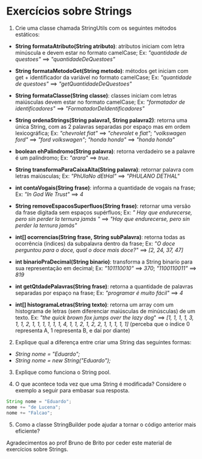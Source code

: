 # Exercícios sobre Strings

1. Crie uma classe chamada StringUtils com os seguintes métodos estáticos:

- **String formataAtributo(String atributo)**: atributos iniciam com letra minúscula e devem estar no formato camelCase; Ex: *"quantidade de questoes"* ==> *"quantidadeDeQuestoes"*

- **String formataMetodoGet(String metodo)**: métodos get iniciam com get + identificador da variável no formato camelCase; Ex: *"quantidade de questoes"* ==> *"getQuantidadeDeQuestoes"*

- **String formataClasse(String classe)**: classes iniciam com letras maiúsculas devem estar no formato camelCase; Ex: *"formatador de identificadores"* ==> *"FormatadorDeIdentificadores"*

- **String ordenaStrings(String palavra1, String palavra2)**: retorna uma única String, com as 2 palavras separadas por espaço mas em ordem lexicográfica; Ex: *"chevrolet fiat"* ==> *"chevrolet* e *fiat"*; *"volkswagen ford"* ==> *"ford volkswagen"*; *"honda honda"* ==> *"honda honda"*

- **boolean ehPalindromo(String palavra)**: retorna verdadeiro se a palavre é um palíndromo; Ex: *"arara"* ==> *true*.

- **String transformaParaCaixaAlta(String palavra)**: retornar palavra com letras maiúsculas; Ex: *"PhUlaNo dEtHal"* ==> *"PHULANO DETHAL"*

- **int contaVogais(String frase)**: informa a quantidade de vogais na frase; Ex: *"In God We Trust"* ==> *4*

- **String removeEspacosSuperfluos(String frase)**: retornar uma versão da frase digitada sem espaços supérfluos; Ex: *" Hay que endurecerse,    pero  sin perder la   ternura   jamás    "* ==> *"Hay que endurecerse, pero sin perder la ternura jamás"*

- **int[] ocorrencias(String frase, String subPalavra)**: retorna todas as ocorrência (índices) da subpalavra dentro da frase; Ex: *"O doce perguntou para o doce, qual o doce mais doce?"* ==> *[2, 24, 37, 47]*

- **int binarioPraDecimal(String binario)**: transforma a String binario para sua representação em decimal; Ex: *"101110010"* ==> *370*; *"1100110011"* ==> *819*

- **int getQtdadePalavras(String frase)**: retorna a quantidade de palavras separadas por espaço na frase; Ex: *"programar é muito fácil"* ==> *4*

- **int[] histogramaLetras(String texto)**: retorna um array com um histograma de letras (sem diferenciar maiúsculas de minúsculas) de um texto. Ex: *"the quick brown fox jumps over the lazy dog*" ==> *[1, 1, 1, 1, 3, 1, 1, 2, 1, 1, 1, 1, 1, 1, 4, 1, 1, 2, 1, 2, 2, 1, 1, 1, 1, 1]* (perceba que o índice 0 representa A, 1 representa B, e daí por diante) 

2. Explique qual a diferença entre criar uma String das seguintes formas: 
- *String nome = "Eduardo";*
- *String nome = new String("Eduardo");*

3. Explique como funciona o String pool.

4. O que acontece toda vez que uma String é modificada? Considere o exemplo a seguir para embasar sua resposta.
```java
String nome = "Eduardo";
nome += "de Lucena";
nome += "Falcao";
```

5. Como a classe StringBuilder pode ajudar a tornar o código anterior mais eficiente? 

Agradecimentos ao prof Bruno de Brito por ceder este material de exercícios sobre Strings.
